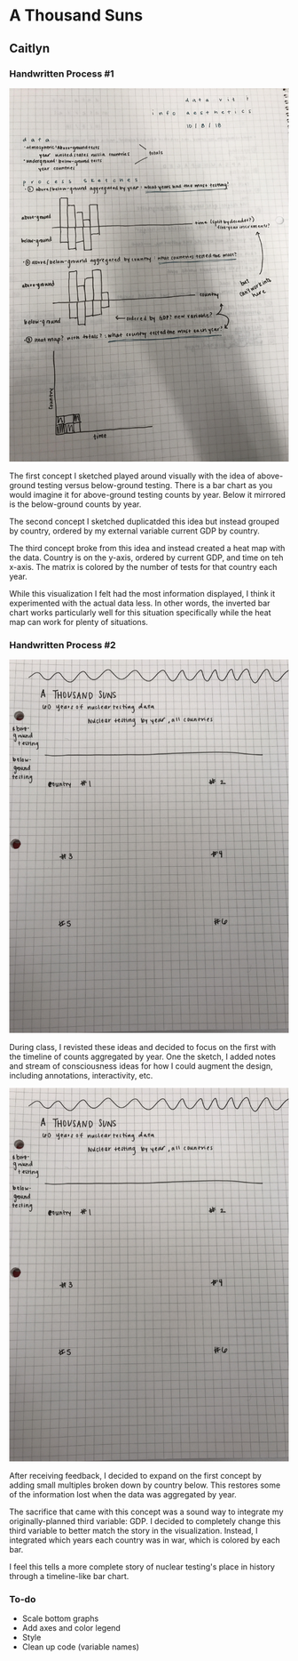 # A Thousand Suns
## Caitlyn

### Handwritten Process #1

![process 1](handwritten_process_1.jpg)

The first concept I sketched played around visually with the idea of above-ground testing versus below-ground testing. There is a bar chart as you would imagine it for above-ground testing counts by year. Below it mirrored is the below-ground counts by year. 

The second concept I sketched duplicatded this idea but instead grouped by country, ordered by my external variable current GDP by country.

The third concept broke from this idea and instead created a heat map with the data. Country is on the y-axis, ordered by current GDP, and time on teh x-axis. The matrix is colored by the number of tests for that country each year. 

While this visualization I felt had the most information displayed, I think it experimented with the actual data less. In other words, the inverted bar chart works particularly well for this situation specifically while the heat map can work for plenty of situations.

### Handwritten Process #2

![process 1b](handwritten_process_1b.jpg)

During class, I revisted these ideas and decided to focus on the first with the timeline of counts aggregated by year. One the sketch, I added notes and stream of consciousness ideas for how I could augment the design, including annotations, interactivity, etc.

![process 2](handwritten_process_2.jpg)

After receiving feedback, I decided to expand on the first concept by adding small multiples broken down by country below. This restores some of the information lost when the data was aggregated by year.

The sacrifice that came with this concept was a sound way to integrate my originally-planned third variable: GDP. I decided to completely change this third variable to better match the story in the visualization. Instead, I integrated which years each country was in war, which is colored by each bar.

I feel this tells a more complete story of nuclear testing's place in history through a timeline-like bar chart.

### To-do

- Scale bottom graphs
- Add axes and color legend
- Style
- Clean up code (variable names)